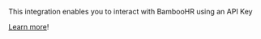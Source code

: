 This integration enables you to interact with BambooHR using an API Key

[Learn more](https://developer.fusebit.io/docs/bamboohr)!
